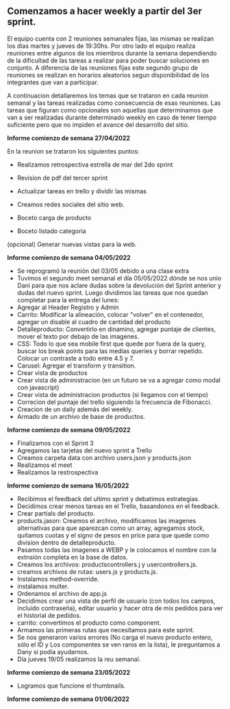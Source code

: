## Comenzamos a hacer weekly a partir del 3er sprint.

El equipo cuenta con 2 reuniones semanales fijas, las mismas se realizan los dias martes y jueves de 19:30hs. Por otro lado el equipo realiza reuniones entre algunos de los miembros durante la semana dependiendo de la dificultad de las tareas a realizar para poder buscar soluciones en conjunto. A diferencia de las reuniones fijas este segundo grupo de reuniones se realizan en horarios aleatorios segun disponibilidad de los integrantes que van a participar.

A continuacion detallaremos los temas que se trataron en cada reunion semanal y las tareas realizadas como consecuencia de esas reuniones. Las tareas que figuran como opcionales son aquellas que determinamos que van a ser realizadas durante determinado weekly en caso de tener tiempo suficiente pero que no impiden el avance del desarrollo del sitio.

**Informe comienzo de semana 27/04/2022**

En la reunion se trataron los siguientes puntos:

- Realizamos retrospectiva estrella de mar del 2do sprint

- Revision de pdf del tercer sprint

- Actualizar tareas en trello y dividir las mismas

- Creamos redes sociales del sitio web.

- Boceto carga de producto

- Boceto listado categoria

(opcional) Generar nuevas vistas para la web.

**Informe comienzo de semana 04/05/2022**
- Se reprogramó la reunión del 03/05 debido a una clase extra
- Tuvimos el segundo meet semanal el día 05/05/2022 dónde se nos unio Dani para que nos aclare dudas sobre la devolución del Sprint anterior y dudas del nuevo sprint. Luego dividimos las tareas que nos quedan completar para la entrega del lunes:
- Agregar al Header Registro y Admin
- Carrito: Modificar la alineación, colocar "volver" en el contenedor, agregar un disable al cuadro de cantidad del producto
- Detalleproducto: Convertirlo en dinamino, agregar puntaje de clientes, mover el texto por debajo de las imagenes.
- CSS: Todo lo que sea mobile first que quede por fuera de la query, buscar los break points para las medias queries y borrar repetido. Colocar un contraste a todo entre 4.5 y 7.
- Carusel: Agregar el transform y transition.
- Crear vista de productos
- Crear vista de administracion (en un futuro se va a agregar como modal con javascript)
- Crear vista de administracion productos (si llegamos con el tiempo)
- Correcion del puntaje del trello siguiendo la frecuencia de Fibonacci.
- Creacion de un daily además del weekly.
- Armado de un archivo de base de productos.

**Informe comienzo de semana 09/05/2022**
- Finalizamos con el Sprint 3
- Agregamos las tarjetas del nuevo sprint a Trello
- Creamos carpeta data con archivo users.json y products.json
- Realizamos el meet
- Realizamos la restrospectiva

**Informe comienzo de semana 16/05/2022**
- Recibimos el feedback del ultimo sprint y debatimos estrategias.
- Decidimos crear menos tareas en el Trello, basandonos en el feedback.
- Crear partials del producto.
- products.jason: Creamos el archivo, modificamos las imagenes alternativas para que aparezcan como un array, agregamos stock, quitamos cuotas y el signo de pesos en price para que quede como division dentro de detalleproducto.
- Pasamos todas las imagenes a WEBP y le colocamos el nombre con la extnsión completa en la base de datos.
- Creamos los archivos: productscontrollers.j y usercontrollers.js.
- creamos archivos de rutas: users.js y products.js.
- Instalamos method-override.
- instalamos multer.
- Ordenamos el archivo de app.js
- Decidimos crear una vista de perfil de usuario (con todos los campos, incluido contraseña), editar usuario y hacer otra de mis pedidos para ver el historial de pedidos.
- carrito: convertimos el producto como component.
- Armamos las primeras rutas que necesitamos para este sprint.
- Se nos generaron varios errores (No carga el nuevo producto entero, sólo el ID y Los componentes se ven raros en la lista), le preguntamos a Dany si podía ayudarnos.
- Día jueves 19/05 realizamos la reu semanal.


**Informe comienzo de semana 23/05/2022**
- Logramos que funcione el thumbnails.

**Informe comienzo de semana 01/06/2022**
